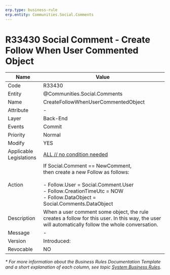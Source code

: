 ```yaml
---
erp.type: business-rule
erp.entity: Communities.Social.Comments
---
```


# R33430 Social Comment - Create Follow When User Commented Object

| Name | Value |
| ---- | ----- |
| Code | R33430 |
| Entity | @Communities.Social.Comments |
| Name | CreateFollowWhenUserCommentedObject |
| Attribute | - |
| Layer | Back-End |
| Events | Commit |
| Priority | Normal |
| Modify | YES |
| Applicable Legislations | [ALL // no condition needed](xref:applicable-legislations) |
| Action | If Social.Comment == NewComment, <br> then create a new Follow as follows: <br><br> - Follow.User = Social.Comment.User <br> - Follow.CreationTimeUtc =  NOW <br> - Follow.DataObject = Social.Comments.DataObject |
| Description| When a user comment some object, the rule creates a follow for this user. In this way, the user will automatically follow the whole conversation.|  
| Message | - |
| Version | Introduced: |
| Revocable | NO |

*\* For more information about the Business Rules Documentation Template and a short explanation of each column, see
topic [System Business Rules](../templates/template-description-system-business-rules.md).*
